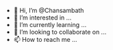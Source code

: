 - 👋 Hi, I’m @Chansambath
- 👀 I’m interested in ...
- 🌱 I’m currently learning ...
- 💞️ I’m looking to collaborate on ...
- 📫 How to reach me ...

<!---
Chansambath/Chansambath is a ✨ special ✨ repository because its `README.md` (this file) appears on your GitHub profile.
You can click the Preview link to take a look at your changes.
--->
